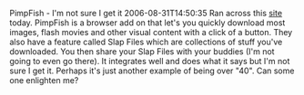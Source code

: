 PimpFish - I'm not sure I get it
2006-08-31T14:50:35
Ran across this [site](http://pimpfish.com/) today. PimpFish is a browser add on that let's you quickly download most images, flash movies and other visual content with a click of a button. They also have a feature called Slap Files which are collections of stuff you've downloaded. You then share your Slap Files with your buddies (I'm not going to even go there). It integrates well and does what it says but I'm not sure I get it. Perhaps it's just another example of being over "40". Can some one enlighten me?
